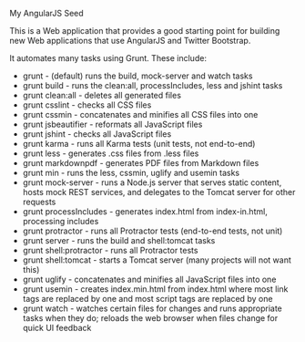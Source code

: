 My AngularJS Seed

This is a Web application that provides a good starting point for
building new Web applications that use AngularJS and Twitter Bootstrap.

It automates many tasks using Grunt.  These include:
* grunt - (default) runs the build, mock-server and watch tasks
* grunt build - runs the clean:all, processIncludes, less and jshint tasks
* grunt clean:all - deletes all generated files
* grunt csslint - checks all CSS files
* grunt cssmin - concatenates and minifies all CSS files into one
* grunt jsbeautifier - reformats all JavaScript files
* grunt jshint - checks all JavaScript files
* grunt karma - runs all Karma tests (unit tests, not end-to-end)
* grunt less - generates .css files from .less files
* grunt markdownpdf - generates PDF files from Markdown files
* grunt min - runs the less, cssmin, uglify and usemin tasks
* grunt mock-server - runs a Node.js server that serves static content,
    hosts mock REST services, and delegates to the Tomcat server for other requests
* grunt processIncludes - generates index.html from index-in.html, processing includes
* grunt protractor - runs all Protractor tests (end-to-end tests, not unit)
* grunt server - runs the build and shell:tomcat tasks
* grunt shell:protractor - runs all Protractor tests
* grunt shell:tomcat - starts a Tomcat server (many projects will not want this)
* grunt uglify - concatenates and minifies all JavaScript files into one
* grunt usemin - creates index.min.html from index.html where
  most link tags are replaced by one and
  most script tags are replaced by one
* grunt watch - watches certain files for changes and runs appropriate tasks
    when they do; reloads the web browser when files change for quick UI feedback
